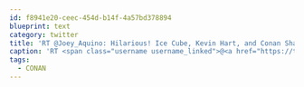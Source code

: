 ```yaml
---
id: f8941e20-ceec-454d-b14f-4a57bd378894
blueprint: text
category: twitter
title: 'RT @Joey_Aquino: Hilarious! Ice Cube, Kevin Hart, and Conan Share A Lyft Car #CONAN teamcoco.com/video/ice-cube… via @teamcoco'
caption: 'RT <span class="username username_linked">@<a href="https://twitter.com/Joey_Aquino" title="Joey Aquino">Joey_Aquino</a></span>: Hilarious! Ice Cube, Kevin Hart, and Conan Share A Lyft Car <span class="hashtag hashtag_local">#<a href="http://tweettemp.darylchymko.ca/?tag=conan">CONAN</a> <a href="http://teamcoco.com/video/ice-cube-kevin-hart-conan-share-lyft" title="http://teamcoco.com/video/ice-cube-kevin-hart-conan-share-lyft" class="link link_untco">teamcoco.com/video/ice-cube…</a> via @teamcoco'
tags:
  - CONAN
---
```


